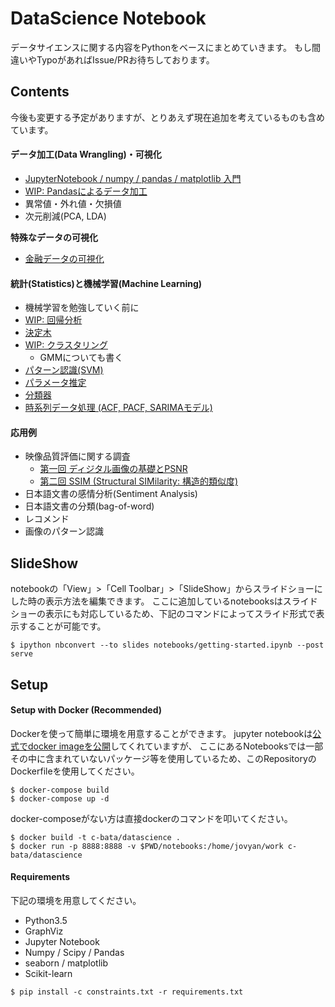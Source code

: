 # DataScience Notebook

データサイエンスに関する内容をPythonをベースにまとめていきます。
もし間違いやTypoがあればIssue/PRお待ちしております。

## Contents

今後も変更する予定がありますが、とりあえず現在追加を考えているものも含めています。

#### データ加工(Data Wrangling)・可視化

- [JupyterNotebook / numpy / pandas / matplotlib 入門](./notebooks/getting-started.ipynb)
- [WIP: Pandasによるデータ加工](./notebooks/pandas-data-wrangling.ipynb)
- 異常値・外れ値・欠損値
- 次元削減(PCA, LDA)

**特殊なデータの可視化**

- [金融データの可視化](./notebooks/plot-finance-data.ipynb)

#### 統計(Statistics)と機械学習(Machine Learning)

- 機械学習を勉強していく前に
- [WIP: 回帰分析](./notebooks/regression-analysis.ipynb)
- [決定木](./notebooks/decision-tree.ipynb)
- [WIP: クラスタリング](./notebooks/clustering.ipynb)
    - GMMについても書く
- [パターン認識(SVM)](./notebooks/support-vector-machine.ipynb)
- [パラメータ推定](./notebooks/parameter-estimation.ipynb)
- [分類器](./notebooks/naive-bayes-classifier.ipynb)
- [時系列データ処理 (ACF, PACF, SARIMAモデル)](./notebooks/processing-time-series-data-acf-pacf-sarima.ipynb)

#### 応用例

- 映像品質評価に関する調査
    - [第一回 ディジタル画像の基礎とPSNR](./notebooks/video-quality-metrics/video-quality-metrics-psnr.ipynb)
    - [第二回 SSIM (Structural SIMilarity: 構造的類似度)](./notebooks/video-quality-metrics/video-quality-metrics-psnr.ipynb)
- 日本語文書の感情分析(Sentiment Analysis)
- 日本語文書の分類(bag-of-word)
- レコメンド
- 画像のパターン認識


## SlideShow

notebookの「View」>「Cell Toolbar」>「SlideShow」からスライドショーにした時の表示方法を編集できます。
ここに追加しているnotebooksはスライドショーの表示にも対応しているため、下記のコマンドによってスライド形式で表示することが可能です。

```
$ ipython nbconvert --to slides notebooks/getting-started.ipynb --post serve
```


## Setup

#### Setup with Docker (Recommended)

Dockerを使って簡単に環境を用意することができます。
jupyter notebookは[公式でdocker imageを公開](https://github.com/jupyter/docker-stacks/tree/master/datascience-notebook)してくれていますが、
ここにあるNotebooksでは一部その中に含まれていないパッケージ等を使用しているため、このRepositoryのDockerfileを使用してください。

```console
$ docker-compose build
$ docker-compose up -d
```

docker-composeがない方は直接dockerのコマンドを叩いてください。

```console
$ docker build -t c-bata/datascience .
$ docker run -p 8888:8888 -v $PWD/notebooks:/home/jovyan/work c-bata/datascience
```

#### Requirements

下記の環境を用意してください。

- Python3.5
- GraphViz
- Jupyter Notebook
- Numpy / Scipy / Pandas
- seaborn / matplotlib
- Scikit-learn

```
$ pip install -c constraints.txt -r requirements.txt
```

